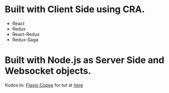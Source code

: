 # Built with Client Side using CRA.
- React
- Redux
- React-Redux
- Redux-Saga

# Built with Node.js as Server Side and Websocket objects.

Kudos to: [Flavio Copes](https://medium.freecodecamp.org/@flaviocopes) for tut at [here](https://medium.freecodecamp.org/how-to-build-a-chat-application-using-react-redux-redux-saga-and-web-sockets-47423e4bc21a)
